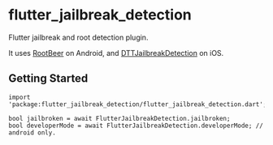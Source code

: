# flutter_jailbreak_detection

Flutter jailbreak and root detection plugin.

It uses [RootBeer](https://github.com/scottyab/rootbeer) on Android,
and [DTTJailbreakDetection](https://github.com/thii/DTTJailbreakDetection) on iOS.

## Getting Started

```
import 'package:flutter_jailbreak_detection/flutter_jailbreak_detection.dart';

bool jailbroken = await FlutterJailbreakDetection.jailbroken;
bool developerMode = await FlutterJailbreakDetection.developerMode; // android only.

```
